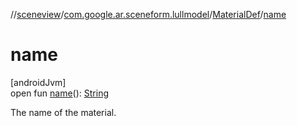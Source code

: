 //[sceneview](../../../index.md)/[com.google.ar.sceneform.lullmodel](../index.md)/[MaterialDef](index.md)/[name](name.md)

# name

[androidJvm]\
open fun [name](name.md)(): [String](https://developer.android.com/reference/kotlin/java/lang/String.html)

The name of the material.
